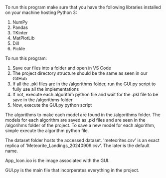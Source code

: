 To run this program make sure that you have the following libraries installed on your machine hosting Python 3:

1. NumPy
2. Pandas
3. TKinter
4. MatPlotLib
5. Dill
6. Pickle

To run this program:

1. Save our files into a folder and open in VS Code
2. The project directory structure should be the same as seen in our GitHub
3. If all the .pkl files are in the /algorithms folder, run the GUI.py script to fully use all the implementations
4. If not, execute each algorithm python file and wait for the .pkl file to be save in the /algorithms folder
5. Now, execute the GUI.py python script

The algorithms to make each model are found in the /algorithms folder. The models for each algorithm are saved as .pkl files and are seen in the /algorihms folder of the project. To save a new model for each algorithm, simple execute the algorithm python file.

The dataset folder hosts the accessed dataset. 'meteorites.csv' is an exact replica of 'Meteorite_Landings_20240909.csv'. The later is the default name.

App_Icon.ico is the image associated with the GUI.

GUI.py is the main file that incorperates everything in the project.
